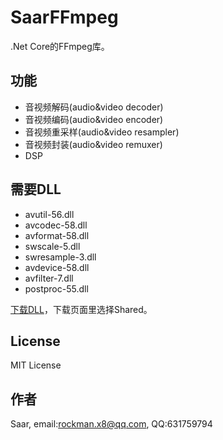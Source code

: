 # SaarFFmpeg

.Net Core的FFmpeg库。

功能
------
* 音视频解码(audio&video decoder)
* 音视频编码(audio&video encoder)
* 音视频重采样(audio&video resampler)
* 音视频封装(audio&video remuxer)
* DSP

需要DLL
------
* avutil-56.dll
* avcodec-58.dll
* avformat-58.dll
* swscale-5.dll
* swresample-3.dll
* avdevice-58.dll
* avfilter-7.dll
* postproc-55.dll

[下载DLL](http://ffmpeg.zeranoe.com/builds/)，下载页面里选择Shared。

License
------
MIT License

作者
------
Saar, email:rockman.x8@qq.com, QQ:631759794
